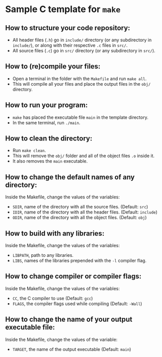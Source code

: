 # Sample C template for `make`
## How to structure your code repository:
- All header files (`.h`) go in `include/` directory (or any subdirectory in `include/`), or along with their respective `.c` files in `src/`.
- All source files (`.c`) go in `src/` directory (or any subdirectory in `src/`).
## How to (re)compile your files:
- Open a terminal in the folder with the `Makefile` and run `make all`.
- This will compile all your files and place the output files in the `obj/` directory.
## How to run your program:
- `make` has placed the executable file `main` in the template directory.
- In the same terminal, run `./main`. 
## How to clean the directory:
- Run `make clean`.
- This will remove the `obj/` folder and all of the object files `.o` inside it.
- It also removes the `main` executable.
## How to change the default names of any directory:
Inside the Makefile, change the values of the variables:
- `SDIR`, name of the directory with all the source files. (Default: `src`)
- `IDIR`, name of the directory with all the header files. (Default: `include`)
- `ODIR`, name of the directory with all the object files. (Default: `obj`)
## How to build with any libraries:
Inside the Makefile, change the values of the variables:
- `LIBPATH`, path to any libraries.
- `LIBS`, names of the libraries prepended with the `-l` compiler flag.
## How to change compiler or compiler flags:
Inside the Makefile, change the values of the variables:
- `CC`, the C compiler to use (Default: `gcc`)
- `FLAGS`, the compiler flags used while compiling (Default: `-Wall`)
## How to change the name of your output executable file:
Inside the Makefile, change the values of the variable:
- `TARGET`, the name of the output executable (Default: `main`)
